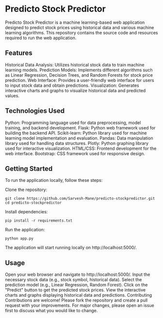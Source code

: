 # Predicto Stock Predictor

Predicto Stock Predictor is a machine learning-based web application designed to predict stock prices using historical data and various machine learning algorithms. This repository contains the source code and resources required to run the web application.

## Features

Historical Data Analysis: Utilizes historical stock data to train machine learning models.
Prediction Models: Implements different algorithms such as Linear Regression, Decision Trees, and Random Forests for stock price prediction.
Web Interface: Provides a user-friendly web interface for users to input stock data and obtain predictions.
Visualization: Generates interactive charts and graphs to visualize historical data and predicted values.

## Technologies Used

Python: Programming language used for data preprocessing, model training, and backend development.
Flask: Python web framework used for building the backend API.
Scikit-learn: Python library used for machine learning model implementation and evaluation.
Pandas: Data manipulation library used for handling data structures.
Plotly: Python graphing library used for interactive visualization.
HTML/CSS: Frontend development for the web interface.
Bootstrap: CSS framework used for responsive design.

## Getting Started
To run the application locally, follow these steps:

Clone the repository:
```
git clone https://github.com/Sarvesh-Mane/predicto-stockpredictor.git
cd predicto-stockpredictor
```
Install dependencies:

```
pip install -r requirements.txt
```
Run the application:
```
python app.py
```
The application will start running locally on http://localhost:5000/.

## Usage

Open your web browser and navigate to http://localhost:5000/.
Input the necessary stock data (e.g., stock symbol, historical data).
Select the prediction model (e.g., Linear Regression, Random Forest).
Click on the "Predict" button to get the predicted stock prices.
View the interactive charts and graphs displaying historical data and predictions.
Contributing
Contributions are welcome! Please fork the repository and create a pull request with your improvements. For major changes, please open an issue first to discuss what you would like to change.


 
